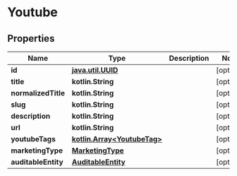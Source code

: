 
# Youtube

## Properties
Name | Type | Description | Notes
------------ | ------------- | ------------- | -------------
**id** | [**java.util.UUID**](java.util.UUID.md) |  |  [optional]
**title** | **kotlin.String** |  |  [optional]
**normalizedTitle** | **kotlin.String** |  |  [optional]
**slug** | **kotlin.String** |  |  [optional]
**description** | **kotlin.String** |  |  [optional]
**url** | **kotlin.String** |  |  [optional]
**youtubeTags** | [**kotlin.Array&lt;YoutubeTag&gt;**](YoutubeTag.md) |  |  [optional]
**marketingType** | [**MarketingType**](MarketingType.md) |  |  [optional]
**auditableEntity** | [**AuditableEntity**](AuditableEntity.md) |  |  [optional]



